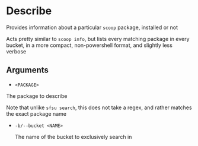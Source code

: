 # Describe

Provides information about a particular `scoop` package, installed or not

Acts pretty similar to `scoop info`, but lists every matching package in every bucket, in a more compact, non-powershell format, and slightly less verbose

## Arguments

- `<PACKAGE>`

The package to describe

Note that unlike `sfsu search`, this does not take a regex, and rather matches the exact package name

- `-b/--bucket <NAME>`

  The name of the bucket to exclusively search in
